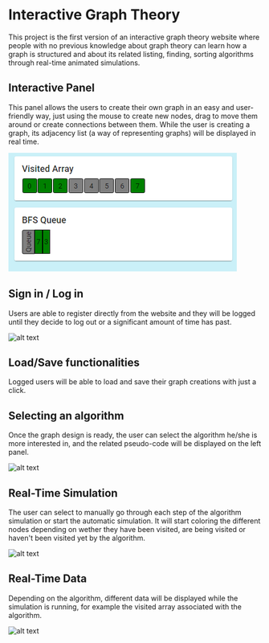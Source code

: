 # Interactive Graph Theory
This project is the first version of an interactive graph theory website where people with no previous knowledge about graph theory can learn how a graph is structured and about its related listing, finding, sorting algorithms through real-time animated simulations.

## Interactive Panel
This panel allows the users to create their own graph in an easy and user-friendly way, just using the mouse to create new nodes, drag to move them around or create connections between them. While the user is creating a graph, its adjacency list (a way of representing graphs) will be displayed in real time.

![alt text](misc/pics/data_pic.png)

## Sign in / Log in
Users are able to register directly from the website and they will be logged until they decide to log out or a significant amount of time has past.

![alt text](http://url/to/img.png)

## Load/Save functionalities
Logged users will be able to load and save their graph creations with just a click.

## Selecting an algorithm
Once the graph design is ready, the user can select the algorithm he/she is more interested in, and the related pseudo-code will be displayed on the left panel.

![alt text](http://url/to/img.png)

## Real-Time Simulation
The user can select to manually go through each step of the algorithm simulation or start the automatic simulation. It will start coloring the different nodes depending on wether they have been visited, are being visited or haven't been visited yet by the algorithm. 

![alt text](http://url/to/img.png)

## Real-Time Data
Depending on the algorithm, different data will be displayed while the simulation is running, for example the visited array associated with the algorithm.

![alt text](http://url/to/img.png)

